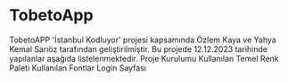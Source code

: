 # TobetoApp

TobetoAPP 'İstanbul Kodluyor' projesi kapsamında Özlem Kaya ve Yahya Kemal Sarıöz tarafından geliştirilmiştir.
Bu projede 12.12.2023 tarihinde yapılanlar aşağıda listelenmektedir.
Proje Kurulumu
Kullanılan Temel Renk Paleti
Kullanılan Fontlar
Login Sayfası

